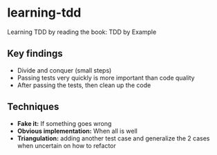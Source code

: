 # learning-tdd
Learning TDD by reading the book: TDD by Example


## Key findings
- Divide and conquer (small steps)
- Passing tests very quickly is more important than code quality
- After passing the tests, then clean up the code

## Techniques
- **Fake it:**  If something goes wrong
- **Obvious implementation:**  When all is well
- **Triangulation:** adding another test case and generalize the 2 cases when uncertain on how to refactor
